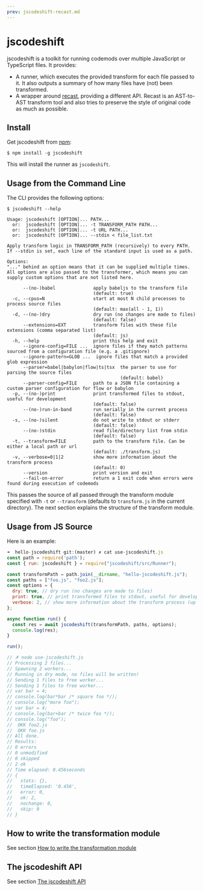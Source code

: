 ```yaml
---
prev: jscodeshift-recast.md
---
```


# jscodeshift 

jscodeshift is a toolkit for running codemods over multiple JavaScript or
TypeScript files.
It provides:

- A runner, which executes the provided transform for each file passed to it.
  It also outputs a summary of how many files have (not) been transformed.
- A wrapper around [recast][], providing a different API.  Recast is an
  AST-to-AST transform tool and also tries to preserve the style of original code
  as much as possible.

## Install

Get jscodeshift from [npm][]:

```
$ npm install -g jscodeshift
```

This will install the runner as `jscodeshift`.

## Usage from the Command Line 

The CLI provides the following options:

```
$ jscodeshift --help

Usage: jscodeshift [OPTION]... PATH...
  or:  jscodeshift [OPTION]... -t TRANSFORM_PATH PATH...
  or:  jscodeshift [OPTION]... -t URL PATH...
  or:  jscodeshift [OPTION]... --stdin < file_list.txt

Apply transform logic in TRANSFORM_PATH (recursively) to every PATH.
If --stdin is set, each line of the standard input is used as a path.

Options:
"..." behind an option means that it can be supplied multiple times.
All options are also passed to the transformer, which means you can supply custom options that are not listed here.

      --(no-)babel              apply babeljs to the transform file
                                (default: true)
  -c, --cpus=N                  start at most N child processes to process source files
                                (default: max(all - 1, 1))
  -d, --(no-)dry                dry run (no changes are made to files)
                                (default: false)
      --extensions=EXT          transform files with these file extensions (comma separated list)
                                (default: js)
  -h, --help                    print this help and exit
      --ignore-config=FILE ...  ignore files if they match patterns sourced from a configuration file (e.g. a .gitignore)
      --ignore-pattern=GLOB ...  ignore files that match a provided glob expression
      --parser=babel|babylon|flow|ts|tsx  the parser to use for parsing the source files
                                          (default: babel)
      --parser-config=FILE      path to a JSON file containing a custom parser configuration for flow or babylon
  -p, --(no-)print              print transformed files to stdout, useful for development
                                (default: false)
      --(no-)run-in-band        run serially in the current process
                                (default: false)
  -s, --(no-)silent             do not write to stdout or stderr
                                (default: false)
      --(no-)stdin              read file/directory list from stdin
                                (default: false)
  -t, --transform=FILE          path to the transform file. Can be either a local path or url
                                (default: ./transform.js)
  -v, --verbose=0|1|2           show more information about the transform process
                                (default: 0)
      --version                 print version and exit
      --fail-on-error           return a 1 exit code when errors were found during execution of codemods
```

This passes the source of all passed through the transform module specified
with `-t` or `--transform` (defaults to `transform.js` in the current
directory). The next section explains the structure of the transform module.

## Usage from JS Source

Here is an example:

```js
➜  hello-jscodeshift git:(master) ✗ cat use-jscodeshift.js 
const path = require('path');
const { run: jscodeshift } = require("jscodeshift/src/Runner");

const transformPath = path.join(__dirname, "hello-jscodeshift.js");
const paths = ["foo.js", "foo2.js"];
const options = {
  dry: true, // dry run (no changes are made to files)
  print: true, // print transformed files to stdout, useful for development
  verbose: 2, // show more information about the transform process (up to 2)
};

async function run() {
  const res = await jscodeshift(transformPath, paths, options);
  console.log(res);
}

run();

// ✗ node use-jscodeshift.js
// Processing 2 files... 
// Spawning 2 workers...
// Running in dry mode, no files will be written! 
// Sending 1 files to free worker...
// Sending 1 files to free worker...
// var bar = 4;
// console.log(bar*bar /* square foo */);
// console.log("more foo");
// var bar = 4;
// console.log(bar+bar /* twice foo */);
// console.log("foo");
//  OKK foo2.js
//  OKK foo.js
// All done. 
// Results: 
// 0 errors
// 0 unmodified
// 0 skipped
// 2 ok
// Time elapsed: 0.456seconds 
// {
//   stats: {},
//   timeElapsed: '0.456',
//   error: 0,
//   ok: 2,
//   nochange: 0,
//   skip: 0
// }
```

## How to write the transformation module

See section [How to write the transformation module](jscodeshift-transformation-module)

## The jscodeshift API

See section [The jscodeshift API](jscodeshift-api)


[npm]: https://www.npmjs.com/
[Mozilla Parser API]: https://developer.mozilla.org/en-US/docs/Mozilla/Projects/SpiderMonkey/Parser_API
[recast]: https://github.com/benjamn/recast
[ast-types]: https://github.com/benjamn/ast-types
[ast-explorer]: http://astexplorer.net/

